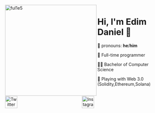 <br />
<img src="https://github.com/ful1e5/ful1e5/blob/main/assets/lines.svg" align="left" width="300" alt="ful1e5"/>

# Hi, I'm Edim Daniel 👋

👨 pronouns: **he**/**him**

💼 Full-time programmer

🧑‍🎓 Bachelor of Computer Science

🤾 Playing with Web 3.0 (Solidity,Ethereum,Solana)

<br />

<!-- Discord: https://discord.gg/2RjkTNK -->
<!-- Twitch: https://www.twitch.tv/ful1e5 -->
<div align="center" style="display: flex; justify-content: space-between;">

  <a href="https://twitter.com/obongowo_eteka">
    <img src="https://imgur.com/6UKZXAM.png" width="40" height="40" alt="Twitter">
  </a>
  <a href="https://www.instagram.com/eteka.e/">
    <img src="https://imgur.com/M6yBwxS.png" height="40" width="40" alt="Instagram">
  </a>
<div>